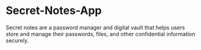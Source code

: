 # Secret-Notes-App
Secret notes are a password manager and digital vault that helps users store and manage their passwords, files, and other confidential information securely. 
